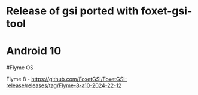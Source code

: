 # Release of gsi ported with foxet-gsi-tool

# Android 10

#Flyme OS

Flyme 8 - https://github.com/FoxetGSI/FoxetGSI-release/releases/tag/Flyme-8-a10-2024-22-12
